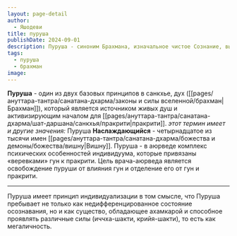 ```yaml
---
layout: page-detail
author:
  - Яшодеви
title: пуруша
publishDate: 2024-09-01
description: Пуруша - синоним Брахмана, изначальное чистое Сознание, выше непроявленного, всепроникающий и лишенный признаков.
tags:
  - пуруша
  - брахман
image:
---
```

**Пуруша** - один из двух базовых принципов в санкхье, дух ([[pages/ануттара-тантра/санатана-дхарма/законы и силы вселенной/брахман|Брахман]]), который является источником живых душ и активизирующим началом для [[pages/ануттара-тантра/санатана-дхарма/шат-даршана/санкхья/пракрити|пракрити]].
*этот термин имеет и другие значения:*
Пуруша __Наслаждающийся__ - четырнадцатое из тысячи имен [[pages/ануттара-тантра/санатана-дхарма/божества и демоны/божества/вишну|Вишну]].
Пуруша - в аюрведе комплекс психических особенностей индивидуума, которые привязаны «веревками» гун к пракрити. Цель врача-аюрведа является освобождение пуруши от влияния гун и отделение его от гун и пракрити.

---
Пуруша имеет принцип индивидуализации в том смысле, что Пуруша пребывает не только как недифференцированное состояние осознавания, но и как существо, обладающее ахамкарой и способное проявлять различные силы (иччха-шакти, крийя-шакти), то есть как мегаличность.
